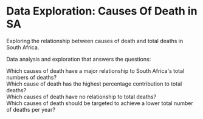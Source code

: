 # Data Exploration: Causes Of Death in SA

Exploring the relationship between causes of death and total deaths in South Africa.

Data analysis and exploration that answers the questions:

Which causes of death have a major relationship to South Africa's total numbers of deaths? <br>
Which cause of death has the highest percentage contribution to total deaths? <br>
Which causes of death have no relationship to total deaths? <br>
Which causes of death should be targeted to achieve a lower total number of deaths per year?
